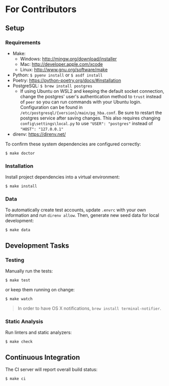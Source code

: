 # For Contributors

## Setup

### Requirements

* Make:
    * Windows: http://mingw.org/download/installer
    * Mac: http://developer.apple.com/xcode
    * Linux: http://www.gnu.org/software/make
* Python: `$ pyenv install` or `$ asdf install`
* Poetry: https://python-poetry.org/docs/#installation
* PostgreSQL: `$ brew install postgres`
    - If using Ubuntu on WSL2 and keeping the default socket connection, change the postgres' user's authentication method to `trust` instead of `peer` so you can run commands with your Ubuntu login. Configuration can be found in `/etc/postgresql/{version}/main/pg_hba.conf`. Be sure to restart the postgres service after saving changes. This also requires changing `config\settings\local.py` to use `"USER": "postgres"` instead of `"HOST": "127.0.0.1"`
* direnv: https://direnv.net/

To confirm these system dependencies are configured correctly:

```
$ make doctor
```

### Installation

Install project dependencies into a virtual environment:

```
$ make install
```

### Data

To automatically create test accounts, update `.envrc` with your own information and run `direnv allow`. Then, generate new seed data for local development:

```
$ make data
```

## Development Tasks

### Testing

Manually run the tests:

```
$ make test
```

or keep them running on change:

```
$ make watch
```

> In order to have OS X notifications, `brew install terminal-notifier`.

### Static Analysis

Run linters and static analyzers:

```
$ make check
```

## Continuous Integration

The CI server will report overall build status:

```
$ make ci
```
